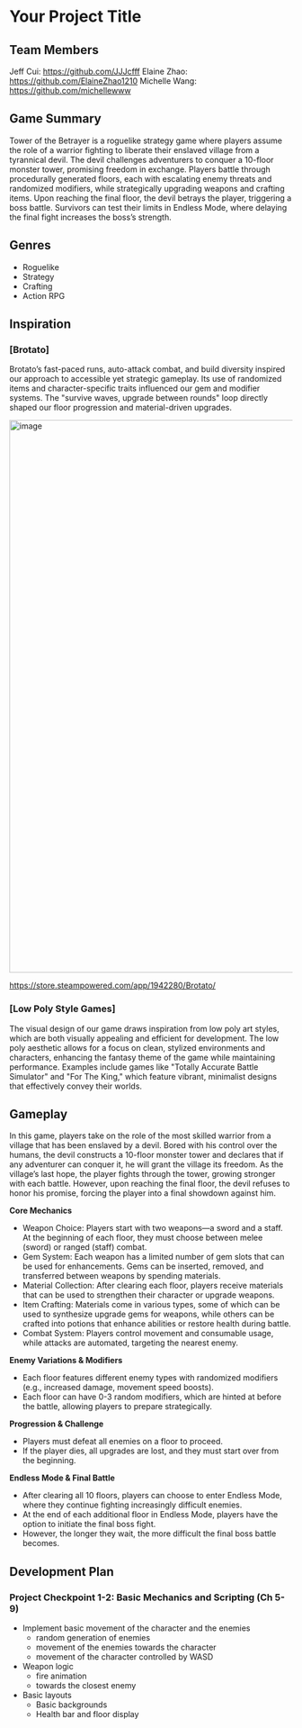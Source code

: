 # Your Project Title
## Team Members
Jeff Cui: https://github.com/JJJcfff
Elaine Zhao: https://github.com/ElaineZhao1210
Michelle Wang: https://github.com/michellewww

## Game Summary
Tower of the Betrayer is a roguelike strategy game where players assume the role of a warrior fighting to liberate their enslaved village from a tyrannical devil. The devil challenges adventurers to conquer a 10-floor monster tower, promising freedom in exchange. Players battle through procedurally generated floors, each with escalating enemy threats and randomized modifiers, while strategically upgrading weapons and crafting items. Upon reaching the final floor, the devil betrays the player, triggering a boss battle. Survivors can test their limits in Endless Mode, where delaying the final fight increases the boss’s strength.

## Genres
* Roguelike
* Strategy
* Crafting
* Action RPG

## Inspiration
### [Brotato]
Brotato’s fast-paced runs, auto-attack combat, and build diversity inspired our approach to accessible yet strategic gameplay. Its use of randomized items and character-specific traits influenced our gem and modifier systems. The "survive waves, upgrade between rounds" loop directly shaped our floor progression and material-driven upgrades.

<img width="982" alt="image" src="https://github.com/user-attachments/assets/3d29c658-0748-4dae-9bfb-05eacb799b77" />

https://store.steampowered.com/app/1942280/Brotato/

### [Low Poly Style Games]
The visual design of our game draws inspiration from low poly art styles, which are both visually appealing and efficient for development. The low poly aesthetic allows for a focus on clean, stylized environments and characters, enhancing the fantasy theme of the game while maintaining performance. Examples include games like "Totally Accurate Battle Simulator" and "For The King," which feature vibrant, minimalist designs that effectively convey their worlds.


## Gameplay
In this game, players take on the role of the most skilled warrior from a village that has been enslaved by a devil. Bored with his control over the humans, the devil constructs a 10-floor monster tower and declares that if any adventurer can conquer it, he will grant the village its freedom. As the village’s last hope, the player fights through the tower, growing stronger with each battle. However, upon reaching the final floor, the devil refuses to honor his promise, forcing the player into a final showdown against him.

**Core Mechanics**
* Weapon Choice: Players start with two weapons—a sword and a staff. At the beginning of each floor, they must choose between melee (sword) or ranged (staff) combat.
* Gem System: Each weapon has a limited number of gem slots that can be used for enhancements. Gems can be inserted, removed, and transferred between weapons by spending materials.
* Material Collection: After clearing each floor, players receive materials that can be used to strengthen their character or upgrade weapons.
* Item Crafting: Materials come in various types, some of which can be used to synthesize upgrade gems for weapons, while others can be crafted into potions that enhance abilities or restore health during battle.
* Combat System: Players control movement and consumable usage, while attacks are automated, targeting the nearest enemy.

**Enemy Variations & Modifiers**
* Each floor features different enemy types with randomized modifiers (e.g., increased damage, movement speed boosts).
* Each floor can have 0-3 random modifiers, which are hinted at before the battle, allowing players to prepare strategically.

**Progression & Challenge**
* Players must defeat all enemies on a floor to proceed.
* If the player dies, all upgrades are lost, and they must start over from the beginning.

**Endless Mode & Final Battle**
* After clearing all 10 floors, players can choose to enter Endless Mode, where they continue fighting increasingly difficult enemies.
* At the end of each additional floor in Endless Mode, players have the option to initiate the final boss fight.
* However, the longer they wait, the more difficult the final boss battle becomes.



## Development Plan
### Project Checkpoint 1-2: Basic Mechanics and Scripting (Ch 5-9)
* Implement basic movement of the character and the enemies
  * random generation of enemies
  * movement of the enemies towards the character
  * movement of the character controlled by WASD
* Weapon logic
  * fire animation
  * towards the closest enemy
* Basic layouts
  * Basic backgrounds
  * Health bar and floor display
